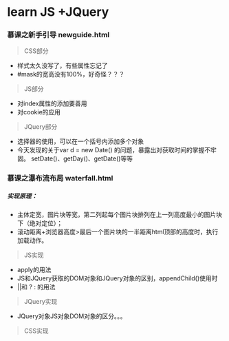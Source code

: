 # learn JS +JQuery 

### 慕课之新手引导 newguide.html

> CSS部分

- 样式太久没写了，有些属性忘记了 
- #mask的宽高没有100%，好奇怪？？？

> JS部分

- 对index属性的添加要善用
- 对cookie的应用

> JQuery部分

- 选择器的使用，可以在一个括号内添加多个对象
- 今天发现的关于var d = new Date() 的问题，暴露出对获取时间的掌握不牢固。
  setDate()、getDay()、getDate()等等

### 慕课之瀑布流布局 waterfall.html
##### 实现原理：
- 主体定宽，图片块等宽，第二列起每个图片块排列在上一列高度最小的图片块下（绝对定位）；
- 滚动距离+浏览器高度>最后一个图片块的一半距离html顶部的高度时，执行加载动作。

> JS实现

- apply的用法
- JS和JQuery获取的DOM对象和JQuery对象的区别，appendChild()使用时
- ||和 ?  : 的用法

> JQuery实现

- JQuery对象JS对象DOM对象的区分。。。

> CSS实现


